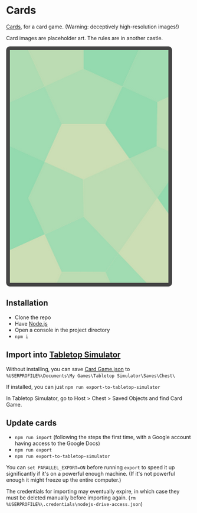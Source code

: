 Cards
=====

[Cards][], for a card game.
(Warning: deceptively high-resolution images!)

Card images are placeholder art.
The rules are in another castle.

![](images/export/Back.png)


## Installation

* Clone the repo
* Have [Node.js][]
* Open a console in the project directory 
* `npm i`


## Import into [Tabletop Simulator]

Without installing, you can save [Card Game.json][] to `%USERPROFILE%\Documents\My Games\Tabletop Simulator\Saves\Chest\`

If installed, you can just `npm run export-to-tabletop-simulator`

In Tabletop Simulator, go to Host > Chest > Saved Objects and find Card Game.


## Update cards

* `npm run import` (following the steps the first time, with a Google account having access to the Google Docs)
* `npm run export`
* `npm run export-to-tabletop-simulator`

You can `set PARALLEL_EXPORT=ON` before running `export` to speed it up significantly if it's on a powerful enough machine. (If it's not powerful enough it might freeze up the entire computer.)

The credentials for importing may eventually expire, in which case they must be deleted manually before importing again.
(`rm %USERPROFILE%\.credentials\nodejs-drive-access.json`)


[Cards]: http://1j01.github.io/cards/
[Card Game.json]: https://raw.githubusercontent.com/1j01/cards/gh-pages/data/export/Card%20Game.json
[Node.js]: https://nodejs.org/en/
[Tabletop Simulator]: http://store.steampowered.com/app/286160/
